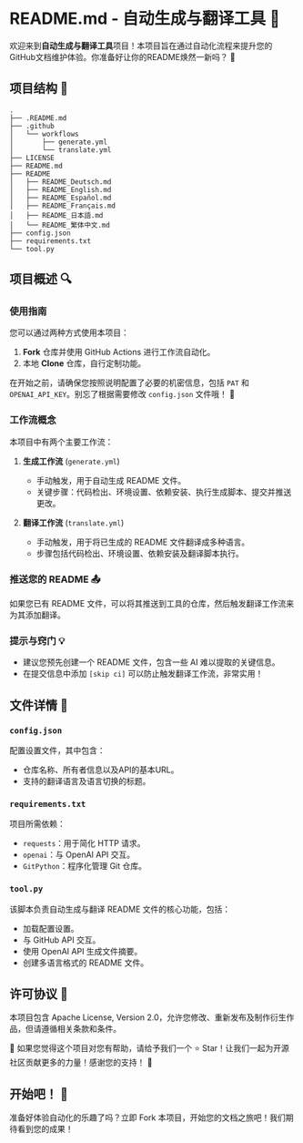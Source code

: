 # README.md - 自动生成与翻译工具 🚀

欢迎来到**自动生成与翻译工具**项目！本项目旨在通过自动化流程来提升您的GitHub文档维护体验。你准备好让你的README焕然一新吗？ 🌟

## 项目结构 📂
```
.
├── .README.md
├── .github
│   └── workflows
│       ├── generate.yml
│       └── translate.yml
├── LICENSE
├── README.md
├── README
│   ├── README_Deutsch.md
│   ├── README_English.md
│   ├── README_Español.md
│   ├── README_Français.md
│   ├── README_日本語.md
│   └── README_繁体中文.md
├── config.json
├── requirements.txt
└── tool.py
```

## 项目概述 🔍

### 使用指南
您可以通过两种方式使用本项目：
1. **Fork** 仓库并使用 GitHub Actions 进行工作流自动化。
2. 本地 **Clone** 仓库，自行定制功能。

在开始之前，请确保您按照说明配置了必要的机密信息，包括 `PAT` 和 `OPENAI_API_KEY`。别忘了根据需要修改 `config.json` 文件哦！ 🔑

### 工作流概念
本项目中有两个主要工作流：

1. **生成工作流** (`generate.yml`)
   - 手动触发，用于自动生成 README 文件。
   - 关键步骤：代码检出、环境设置、依赖安装、执行生成脚本、提交并推送更改。

2. **翻译工作流** (`translate.yml`)
   - 手动触发，用于将已生成的 README 文件翻译成多种语言。
   - 步骤包括代码检出、环境设置、依赖安装及翻译脚本执行。

### 推送您的 README 📤
如果您已有 README 文件，可以将其推送到工具的仓库，然后触发翻译工作流来为其添加翻译。

### 提示与窍门 💡
- 建议您预先创建一个 README 文件，包含一些 AI 难以提取的关键信息。
- 在提交信息中添加 `[skip ci]` 可以防止触发翻译工作流，非常实用！

## 文件详情 📄

### `config.json`
配置设置文件，其中包含：
- 仓库名称、所有者信息以及API的基本URL。
- 支持的翻译语言及语言切换的标题。

### `requirements.txt`
项目所需依赖：
- `requests`：用于简化 HTTP 请求。
- `openai`：与 OpenAI API 交互。
- `GitPython`：程序化管理 Git 仓库。

### `tool.py`
该脚本负责自动生成与翻译 README 文件的核心功能，包括：
- 加载配置设置。
- 与 GitHub API 交互。
- 使用 OpenAI API 生成文件摘要。
- 创建多语言格式的 README 文件。

## 许可协议 📜
本项目包含 Apache License, Version 2.0，允许您修改、重新发布及制作衍生作品，但请遵循相关条款和条件。

💖 如果您觉得这个项目对您有帮助，请给予我们一个 ⭐ Star！让我们一起为开源社区贡献更多的力量！感谢您的支持！ 🙌

## 开始吧！ 🚀
准备好体验自动化的乐趣了吗？立即 Fork 本项目，开始您的文档之旅吧！我们期待看到您的成果！